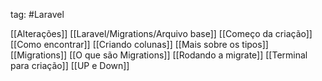 tag: #Laravel 

[[Alterações]]
[[Laravel/Migrations/Arquivo base]]
[[Começo da criação]]
[[Como encontrar]]
[[Criando colunas]]
[[Mais sobre os tipos]]
[[Migrations]]
[[O que são Migrations]]
[[Rodando a migrate]]
[[Terminal para criação]]
[[UP e Down]]